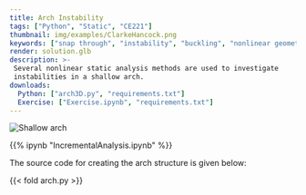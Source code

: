 ```yaml
---
title: Arch Instability
tags: ["Python", "Static", "CE221"]
thumbnail: img/examples/ClarkeHancock.png
keywords: ["snap through", "instability", "buckling", "nonlinear geometry", "incremental", "arc length"]
render: solution.glb
description: >-
 Several nonlinear static analysis methods are used to investigate
 instabilities in a shallow arch.
downloads:
  Python: ["arch3D.py", "requirements.txt"]
  Exercise: ["Exercise.ipynb", "requirements.txt"]
---
```



![Shallow arch](img/ClarkeHancock.png)

{{% ipynb "IncrementalAnalysis.ipynb" %}}

The source code for creating the arch structure is given below:

{{< fold arch.py >}}


